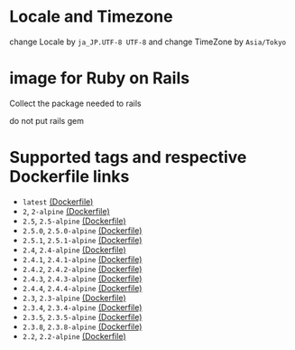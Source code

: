 # Locale and Timezone

change Locale by `ja_JP.UTF-8 UTF-8`
and
change TimeZone by `Asia/Tokyo`

# image for Ruby on Rails

Collect the package needed to rails

do not put rails gem

# Supported tags and respective Dockerfile links

* `latest` [(Dockerfile)](https://github.com/gendosu/docker-ruby-for-rails)
* `2`, `2-alpine` [(Dockerfile)](https://github.com/gendosu/docker-ruby-for-rails/blob/2)
* `2.5`, `2.5-alpine` [(Dockerfile)](https://github.com/gendosu/docker-ruby-for-rails/blob/2.5)
* `2.5.0`, `2.5.0-alpine` [(Dockerfile)](https://github.com/gendosu/docker-ruby-for-rails/blob/2.5.0)
* `2.5.1`, `2.5.1-alpine` [(Dockerfile)](https://github.com/gendosu/docker-ruby-for-rails/blob/2.5.1)
* `2.4`, `2.4-alpine` [(Dockerfile)](https://github.com/gendosu/docker-ruby-for-rails/blob/2.4)
* `2.4.1`, `2.4.1-alpine` [(Dockerfile)](https://github.com/gendosu/docker-ruby-for-rails/blob/2.4.1)
* `2.4.2`, `2.4.2-alpine` [(Dockerfile)](https://github.com/gendosu/docker-ruby-for-rails/blob/2.4.2)
* `2.4.3`, `2.4.3-alpine` [(Dockerfile)](https://github.com/gendosu/docker-ruby-for-rails/blob/2.4.3)
* `2.4.4`, `2.4.4-alpine` [(Dockerfile)](https://github.com/gendosu/docker-ruby-for-rails/blob/2.4.4)
* `2.3`, `2.3-alpine` [(Dockerfile)](https://github.com/gendosu/docker-ruby-for-rails/blob/2.3)
* `2.3.4`, `2.3.4-alpine` [(Dockerfile)](https://github.com/gendosu/docker-ruby-for-rails/blob/2.3.4)
* `2.3.5`, `2.3.5-alpine` [(Dockerfile)](https://github.com/gendosu/docker-ruby-for-rails/blob/2.3.5)
* `2.3.8`, `2.3.8-alpine` [(Dockerfile)](https://github.com/gendosu/docker-ruby-for-rails/blob/2.3.8)
* `2.2`, `2.2-alpine` [(Dockerfile)](https://github.com/gendosu/docker-ruby-for-rails/blob/2.2)

